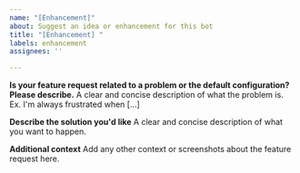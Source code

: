 ```yaml
---
name: "[Enhancement]"
about: Suggest an idea or enhancement for this bot
title: "[Enhancement] "
labels: enhancement
assignees: ''

---
```


**Is your feature request related to a problem or the default configuration? Please describe.**
A clear and concise description of what the problem is. Ex. I'm always frustrated when [...]

**Describe the solution you'd like**
A clear and concise description of what you want to happen.

**Additional context**
Add any other context or screenshots about the feature request here.
